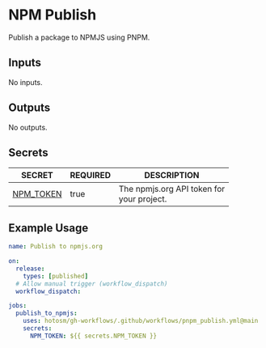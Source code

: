 # NPM Publish

Publish a package to NPMJS using PNPM.

## Inputs

<!-- AUTO-DOC-INPUT:START - Do not remove or modify this section -->

No inputs.

<!-- AUTO-DOC-INPUT:END -->

## Outputs

<!-- AUTO-DOC-OUTPUT:START - Do not remove or modify this section -->

No outputs.

<!-- AUTO-DOC-OUTPUT:END -->

## Secrets

<!-- AUTO-DOC-SECRETS:START - Do not remove or modify this section -->

| SECRET                                                        | REQUIRED | DESCRIPTION                                   |
| ------------------------------------------------------------- | -------- | --------------------------------------------- |
| <a name="secret_NPM_TOKEN"></a>[NPM_TOKEN](#secret_NPM_TOKEN) | true     | The npmjs.org API token for <br>your project. |

<!-- AUTO-DOC-SECRETS:END -->

## Example Usage

```yaml
name: Publish to npmjs.org

on:
  release:
    types: [published]
  # Allow manual trigger (workflow_dispatch)
  workflow_dispatch:

jobs:
  publish_to_npmjs:
    uses: hotosm/gh-workflows/.github/workflows/pnpm_publish.yml@main
    secrets:
      NPM_TOKEN: ${{ secrets.NPM_TOKEN }}
```
